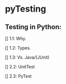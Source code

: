 # pyTesting


## Testing in Python:

[]	1.1: Why.

[]	1.2: Types.

[]	1.3: Vs. Java/(JUnit)

[]	2.2: UnitTest

[]	2.3: PyTest


